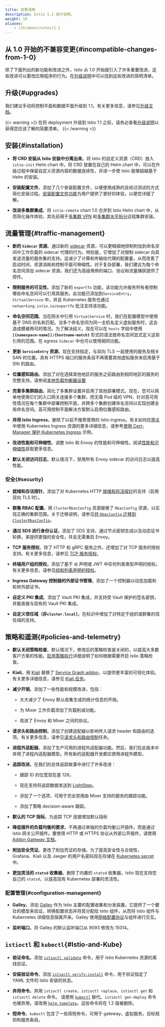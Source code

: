 ```yaml
---
title: 变更说明
description: Istio 1.1 发行说明。
weight: 10
aliases:
    - /zh/about/notes/1.1
---
```


## 从 1.0 开始的不兼容变更{#incompatible-changes-from-1-0}

除了下面列出的新功能和改进之外，Istio 从 1.0 开始就引入了许多重要改进，这些改进可以更改应用程序的行为。在[升级说明](/zh/news/releases/1.1.x/announcing-1.1/upgrade-notes)中可以找到这些改进的简明清单。

## 升级{#upgrades}

我们建议手动将控制平面和数据平面升级到 1.1。有关更多信息，请参见[升级文档](/zh/docs/setup/upgrade/)。

{{< warning >}}
在将 deployment 升级到 Istio 1.1 之前，请务必查看[升级说明](/zh/news/releases/1.1.x/announcing-1.1/upgrade-notes)以获得您应该了解的简要清单。
{{< /warning >}}

## 安装{#installation}

- **将 CRD 安装从 Istio 安装中分离出来**。将 Istio 的自定义资源（CRD）放入 `istio-init` Helm chart 中。将 CRD 放置在自己的 Helm chart 中，可以在升级过程中保留自定义资源内容的数据连续性，并进一步使 Istio 能够超越基于 Helm 的安装。

- **安装配置文件**。添加了几个安装配置文件，以便使用成熟的且经过测试的方式简化安装过程。[安装配置文件功能](/zh/docs/setup/additional-setup/config-profiles/)为用户提供了更好的体验，以便您详细了解。

- **改进多集群集成**。将 `istio-remote` chart 1.0 合并到 Istio Helm chart 中，从而简化操作体验，其先前用于[多集群 VPN](/zh/docs/setup/install/multicluster/shared-vpn/) 和[多集群水平拆分](/zh/docs/setup/install/multicluster/shared-gateways/)远程集群安装。

## 流量管理{#traffic-management}

- **新的 `Sidecar` 资源**。通过新的 [sidecar](/zh/docs/concepts/traffic-management/#sidecars) 资源，可以更精细地控制附加到命名空间中工作负载的 sidecar 代理的行为。特别是，它增加了对限制 sidecar 向其发送流量的服务集的支持。这减少了计算和传输给代理的配置量，从而改善了启动时间、资源消耗和控制平面可伸缩性。对于复杂部署，我们建议为每个命名空间添加 sidecar 资源。我们还为高级用例的端口、协议和流量捕获提供了控件。

- **限制服务的可见性**。添加了新的 `exportTo` 功能，该功能允许服务所有者控制哪些命名空间可以引用其服务。此功能已添加到`ServiceEntry`，`VirtualService` 中，并且 Kubernetes 服务也通过 `networking.istio.io/exportTo` 批注支持该功能。

- **命名空间范围**。当在网关中引用 `VirtualService` 时，我们在配置模型中使用基于 DNS 的名称匹配。当多个命名空间为同一主机名定义虚拟服务时，这会造成模棱两可的情况。为了解决歧义，现在可以在 `hosts` 字段中使用 **`[{namespace-name}]/{hostname-match}`** 形式的语法按命名空间显式定义这些引用的范围。在 egress `Sidecar` 中也可以使用相同功能。

- **更新 `ServiceEntry` 资源**。现在支持指定，与双向 TLS 一起使用的服务及相关 SAN 的位置。具有 HTTPS 端口的服务条目不再需要其他虚拟服务来启用基于 SNI 的路由。

- **位置感知路由**。添加了对在选择其他地区的服务之前路由到相同地区的服务的完整支持。请参阅[本地负载均衡器设置](/zh/docs/reference/config/networking/destination-rule#LocalityLoadBalancerSetting)

- **完善多集群路由**。简化了多集群设置并启用了其他部署模式。现在，您可以简单地使用它们的入口网关连接多个集群，而无需 Pod 级的 VPN，针对高可用性情况在每个集群中部署控制平面，并跨多个集群创建命名空间以实现创建全局命名空间。高可用控制平面解决方案默认启用位置感知路由。

- **弃用 Istio Ingress**。删除了以前不推荐使用的 Istio ingress。有关如何在[网关](/zh/docs/concepts/traffic-management/#gateways)中使用 Kubernetes Ingress 资源的更多详细信息，请参考[使用 Cert-Manager 保护 Kubernetes Ingress](/zh/docs/ops/integrations/certmanager/) 示例。

- **改进性能和可伸缩性**。调整 Istio 和 Envoy 的性能和可伸缩性。阅读[性能和可伸缩性](/zh/docs/ops/deployment/performance-and-scalability/)获取更多信息。

- **默认关闭访问日志**。默认情况下，禁用所有 Envoy sidecar 的访问日志以提高性能。

### 安全{#security}

- **就绪和存活探针**。添加了对 Kubernetes HTTP [就绪和存活探针](/zh/faq/security/#k8s-health-checks)的支持（启用双向 TLS 时）。

- **群集 RBAC 配置**。用 `ClusterRbacConfig` 资源替换了 `RbacConfig` 资源，以实现正确的集群范围。关于迁移说明，请参见[将 `RbacConfig` 迁移到 `ClusterRbacConfig`](https://archive.istio.io/v1.1/docs/setup/kubernetes/upgrade/steps/#migrating-from-rbacconfig-to-clusterrbacconfig)。

- **通过 SDS 进行身份认证**。添加了 SDS 支持，通过节点密钥生成以及动态证书轮换，来提供更强的安全性，并且无需重启 Envoy。

- **TCP 服务授权**。除了 HTTP 和 gRPC 服务之外，还增加了对 TCP 服务的授权支持。有关更多信息，请参见 [TCP 服务授权](/zh/docs/tasks/security/authorization/authz-tcp)。

- **终端用户组的授权**。添加了基于 `组` 声明或 JWT 中任何列表类型声明的授权。有关更多信息，请参见[组和列表声明的授权](/zh/docs/tasks/security/authorization/rbac-groups/)。

- **Ingress Gateway 控制器的外部证书管理**。添加了一个控制器以动态加载和轮转外部证书。

- **自定义 PKI 集成**。添加了 Vault PKI 集成，并支持受 Vault 保护的签名密钥，并能直接与现有的 Vault PKI 集成。

- **自定义信任域（非`cluster.local`）**。在标识中增加了对特定于组织或群集的信任域的支持。

## 策略和遥测{#policies-and-telemetry}

- **默认关闭策略检查**。默认情况下，修改后的策略检查是关闭的，以提高大多数客户方案的性能。[启用策略执行](/zh/docs/tasks/policy-enforcement/enabling-policy/)详细说明了如何根据需要开启 Istio 策略检查。

- **Kiali**。用 [Kiali](https://www.kiali.io) 替换了 [Service Graph addon](https://github.com/istio/istio/issues/9066)，以提供更丰富的可视化体验。有关更多详细信息，请参见 [Kiali 任务](/zh/docs/tasks/observability/kiali/)。

- **减少开销**。添加了一些性能和规模改进，包括：

    - 大大减少了 Envoy 默认收集生成的统计信息的开销。

    - 为 Mixer 工作负载添加了负载削减功能。

    - 改进了 Envoy 和 Mixer 之间的协议。

- **请求头和路由控制**。添加了创建适配器以影响传入请求 header 和路由的选项。有关更多信息，请参见[请求头和路由控制](/zh/docs/tasks/policy-enforcement/control-headers)任务。

- **进程外适配器**。添加了生产可用的进程外适配器功能。然后，我们在此版本中弃用了进程内适配器模型。所有新的适配器开发都应使用进程外模型。

- **追踪改进**。在我们的总体追踪故事中进行了许多改进：

    - 跟踪 ID 的位宽现在是 128。

    - 现在支持将追踪数据发送到 [LightStep](/zh/docs/tasks/observability/distributed-tracing/lightstep/)。

    - 添加了一个选项，可用于完全禁用由 Mixer 支持的服务的跟踪功能。

    - 添加了策略 decision-aware 跟踪。

- **默认的 TCP 指标**。为追踪 TCP 连接增加默认指标

- **降低插件的负载均衡的要求**。不再通过单独的负载均衡公开插件。而是通过 Istio 网关公开插件。要使用 HTTP 或 HTTPS 协议从外部公开插件，请使用 [Addon Gateway 文档](/zh/docs/tasks/observability/gateways/)。

- **附加安全凭证**。更改了附加凭证的存储。为了提高安全性与合规性，Grafana、Kiali 以及 Jaeger 的用户名密码现在存储在 [Kubernetes secret](https://kubernetes.io/docs/concepts/configuration/secret/) 中。

- **更加灵活的 `statsd` 收集器**。删除了内置的 `statsd` 收集器。Istio 现在支持您自己的 `statsd`，以提高现有 Kubernetes 部署的灵活性。

### 配置管理{#configuration-management}

- **Galley**。添加 [Galley](/zh/docs/ops/deployment/architecture/#galley) 作为 Istio 主要的配置收集和分发装置。它提供了一个健壮的模型来验证，转换配置状态并将其分配给 Istio 组件，从而将 Istio 组件与 Kubernetes 详细信息隔离开来。Galley 使用[网格配置协议](https://github.com/istio/api/tree/{{<source_branch_name>}}/mcp)与组件进行交互。

- **监听端口**。将 Galley 的默认监听端口从 9093 修改为 15014。

## `istioctl` 和 `kubectl`{#Istio-and-Kube}

- **验证命名**。添加 [`istioctl validate`](/zh/docs/reference/commands/istioctl/#istioctl-validate) 命令，用于 Istio Kubernetes 资源的离线验证。

- **安装验证命令**。添加 [`istioctl verify-install`](/zh/docs/reference/commands/istioctl/#istioctl-verify-install) 命令，用于验证指定了 YAML 文件的 Istio 安装的状态。

- **弃用命令**。弃用 `istioctl create`、`istioctl replace`、`istioctl get` 和 `istioctl delete` 命令。
请使用 [`kubectl`](https://kubernetes.io/docs/tasks/tools/install-kubectl) 替代。`istioctl gen-deploy` 命令也被弃用。请改用 [`helm template`](/zh/docs/setup/install/helm/#option-1-install-with-helm-via-helm-template)。这些命令将在 1.2 版被删除。

- **短命令**。`kubectl` 包含了一些简短命令，可用于 gateway，虚拟服务，目标规则和服务条目。
